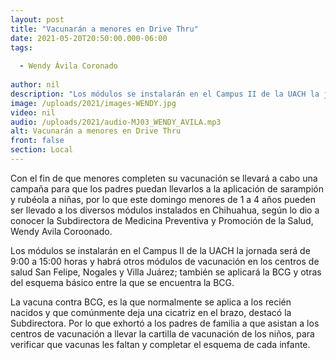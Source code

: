 ```yaml
---
layout: post
title: "Vacunarán a menores en Drive Thru"
date: 2021-05-20T20:50:00.000-06:00
tags:
  
  - Wendy Ávila Coronado
  
author: nil
description: "Los módulos se instalarán en el Campus II de la UACH la jornada será de 9:00 a 15:00 horas y habrá otros módulos de vacunación en los centros de salud San Felipe, Nogales y Villa Juárez."
image: /uploads/2021/images-WENDY.jpg
video: nil
audio: /uploads/2021/audio-MJ03_WENDY_AVILA.mp3
alt: Vacunarán a menores en Drive Thru
front: false
section: Local
---
```


Con el fin de que menores completen su vacunación se llevará a cabo una campaña para que los padres puedan llevarlos a la aplicación de sarampión y rubéola a niñas, por lo que este domingo menores de 1 a 4 años pueden ser llevado a los diversos módulos instalados en Chihuahua, según lo dio a conocer la Subdirectora de Medicina Preventiva y Promoción de la Salud, Wendy Avila Coroonado.

Los módulos se instalarán en el Campus II de la UACH la jornada será de 9:00 a 15:00 horas y habrá otros módulos de vacunación en los centros de salud San Felipe, Nogales y Villa Juárez; también se aplicará la BCG y otras del esquema básico entre la que se encuentra la BCG.

La vacuna contra BCG, es la que normalmente se aplica a los recién nacidos y que comúnmente deja una cicatriz en el brazo, destacó la Subdirectora. Por lo que exhortó a los padres de familia a que asistan a los centros de vacunación a llevar la cartilla de vacunación de los niños, para verificar que vacunas les faltan y completar el esquema de cada infante.
